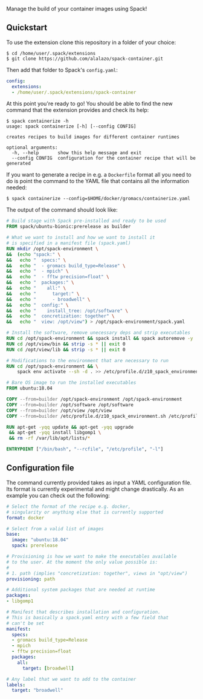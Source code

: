 Manage the build of your container images using Spack!

## Quickstart

To use the extension clone this repository in a folder of your choice:
```console
$ cd /home/user/.spack/extensions
$ git clone https://github.com/alalazo/spack-container.git
``` 
Then add that folder to Spack's `config.yaml`:
```yaml
config:
  extensions:
  - /home/user/.spack/extensions/spack-container
```
At this point you're ready to go! You should be able 
to find the new command that the extension provides and check
its help:
```console
$ spack containerize -h
usage: spack containerize [-h] [--config CONFIG]

creates recipes to build images for different container runtimes

optional arguments:
  -h, --help       show this help message and exit
  --config CONFIG  configuration for the container recipe that will be generated
```
If you want to generate a recipe in e.g. a `Dockerfile`
format all you need to do is point the command to the YAML 
file that contains all the information needed:
```console
$ spack containerize --config=$HOME/docker/gromacs/containerize.yaml
```
The output of the command should look like:
```Dockerfile
# Build stage with Spack pre-installed and ready to be used
FROM spack/ubuntu-bionic:prerelease as builder

# What we want to install and how we want to install it
# is specified in a manifest file (spack.yaml)
RUN mkdir /opt/spack-environment \
&&  (echo "spack:" \
&&   echo "  specs:" \
&&   echo "  - gromacs build_type=Release" \
&&   echo "  - mpich" \
&&   echo "  - fftw precision=float" \
&&   echo "  packages:" \
&&   echo "    all:" \
&&   echo "      target:" \
&&   echo "      - broadwell" \
&&   echo "  config:" \
&&   echo "    install_tree: /opt/software" \
&&   echo "  concretization: together" \
&&   echo "  view: /opt/view") > /opt/spack-environment/spack.yaml

# Install the software, remove unecessary deps and strip executables
RUN cd /opt/spack-environment && spack install && spack autoremove -y
RUN cd /opt/view/bin && strip -s * || exit 0
RUN cd /opt/view/lib && strip -s * || exit 0

# Modifications to the environment that are necessary to run
RUN cd /opt/spack-environment && \
    spack env activate --sh -d . >> /etc/profile.d/z10_spack_environment.sh

# Bare OS image to run the installed executables
FROM ubuntu:18.04

COPY --from=builder /opt/spack-environment /opt/spack-environment
COPY --from=builder /opt/software /opt/software
COPY --from=builder /opt/view /opt/view
COPY --from=builder /etc/profile.d/z10_spack_environment.sh /etc/profile.d/z10_spack_environment.sh

RUN apt-get -yqq update && apt-get -yqq upgrade                                   \
 && apt-get -yqq install libgomp1 \
 && rm -rf /var/lib/apt/lists/*

ENTRYPOINT ["/bin/bash", "--rcfile", "/etc/profile", "-l"]
```  

## Configuration file
The command currently provided takes as input a YAML
configuration file. Its format is currently experimental
and might change drastically. As an example you can check 
out the following:
```yaml
# Select the format of the recipe e.g. docker,
# singularity or anything else that is currently supported
format: docker

# Select from a valid list of images
base:
  image: "ubuntu:18.04"
  spack: prerelease

# Provisioning is how we want to make the executables available
# to the user. At the moment the only value possible is:
#
# 1. path (implies "concretization: together", views in "opt/view")
provisioning: path

# Additional system packages that are needed at runtime
packages:
- libgomp1

# Manifest that describes installation and configuration.
# This is basically a spack.yaml entry with a few field that 
# can't be set 
manifest:
  specs:
  - gromacs build_type=Release 
  - mpich
  - fftw precision=float
  packages:
    all:
      target: [broadwell]

# Any label that we want to add to the container
labels:
  target: "broadwell"
```
